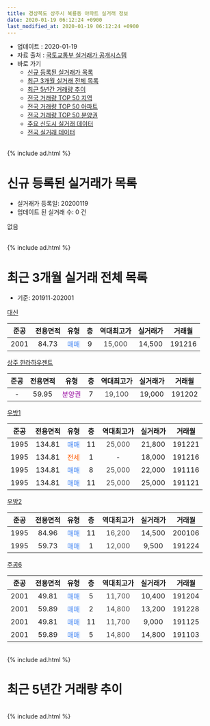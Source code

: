 ```yaml
---
title: 경상북도 상주시 복룡동 아파트 실거래 정보
date: 2020-01-19 06:12:24 +0900
last_modified_at: 2020-01-19 06:12:24 +0900
---
```


* 업데이트 : 2020-01-19
* 자료 출처 : [국토교통부 실거래가 공개시스템](http://rt.molit.go.kr)
* 바로 가기
    * [신규 등록된 실거래가 목록](#신규-등록된-실거래가-목록)
    * [최근 3개월 실거래 전체 목록](#최근-3개월-실거래-전체-목록)
    * [최근 5년간 거래량 추이](#최근-5년간-거래량-추이)
    * [전국 거래량 TOP 50 지역](https://apt-info.github.io/apt-trade-info/최근-3개월-전국에서-가장-거래가-많이-발생한-지역)
    * [전국 거래량 TOP 50 아파트](https://apt-info.github.io/apt-trade-info/최근-3개월-전국에서-가장-거래가-많이-발생한-아파트)
    * [전국 거래량 TOP 50 분양권](https://apt-info.github.io/apt-trade-info/최근-3개월-전국에서-가장-거래가-많이-발생한-분양권)
    * [주요 신도시 실거래 데이터](https://apt-info.github.io/apt-trade-info/주요-신도시)
    * [전국 실거래 데이터](https://apt-info.github.io/apt-trade-info/전국)
<br>
{% include ad.html %}
<br>

# 신규 등록된 실거래가 목록
* 실거래가 등록일: 20200119
* 업데이트 된 실거래 수: 0 건

없음

<br>
{% include ad.html %}
<br>

# 최근 3개월 실거래 전체 목록
* 기준: 201911-202001


[대신](https://search.naver.com/search.naver?query=%EA%B2%BD%EC%83%81%EB%B6%81%EB%8F%84+%EC%83%81%EC%A3%BC%EC%8B%9C+%EB%B3%B5%EB%A3%A1%EB%8F%99+%EB%8C%80%EC%8B%A0)

|준공|전용면적|유형|층|역대최고가|실거래가|거래월|
|:---:|:---:|:---:|:---:|:---:|:---:|:---:|
|2001|84.73|<span style="color:#4285f3">매매</span>|9|<span style="color:#444444">15,000</span>|14,500|191216|

[상주 한라하우젠트](https://search.naver.com/search.naver?query=%EA%B2%BD%EC%83%81%EB%B6%81%EB%8F%84+%EC%83%81%EC%A3%BC%EC%8B%9C+%EB%B3%B5%EB%A3%A1%EB%8F%99+%EC%83%81%EC%A3%BC+%ED%95%9C%EB%9D%BC%ED%95%98%EC%9A%B0%EC%A0%A0%ED%8A%B8)

|준공|전용면적|유형|층|역대최고가|실거래가|거래월|
|:---:|:---:|:---:|:---:|:---:|:---:|:---:|
|-|59.95|<span style="color:#9C11A5">분양권</span>|7|<span style="color:#444444">19,100</span>|19,000|191202|

[우방1](https://search.naver.com/search.naver?query=%EA%B2%BD%EC%83%81%EB%B6%81%EB%8F%84+%EC%83%81%EC%A3%BC%EC%8B%9C+%EB%B3%B5%EB%A3%A1%EB%8F%99+%EC%9A%B0%EB%B0%A91)

|준공|전용면적|유형|층|역대최고가|실거래가|거래월|
|:---:|:---:|:---:|:---:|:---:|:---:|:---:|
|1995|134.81|<span style="color:#4285f3">매매</span>|11|<span style="color:#444444">25,000</span>|21,800|191221|
|1995|134.81|<span style="color:#ff5a00">전세</span>|1|<span style="color:#444444">-</span>|18,000|191216|
|1995|134.81|<span style="color:#4285f3">매매</span>|8|<span style="color:#444444">25,000</span>|22,000|191116|
|1995|134.81|<span style="color:#4285f3">매매</span>|11|<span style="color:#444444">25,000</span>|25,000|191121|

[우방2](https://search.naver.com/search.naver?query=%EA%B2%BD%EC%83%81%EB%B6%81%EB%8F%84+%EC%83%81%EC%A3%BC%EC%8B%9C+%EB%B3%B5%EB%A3%A1%EB%8F%99+%EC%9A%B0%EB%B0%A92)

|준공|전용면적|유형|층|역대최고가|실거래가|거래월|
|:---:|:---:|:---:|:---:|:---:|:---:|:---:|
|1995|84.96|<span style="color:#4285f3">매매</span>|11|<span style="color:#444444">16,200</span>|14,500|200106|
|1995|59.73|<span style="color:#4285f3">매매</span>|1|<span style="color:#444444">12,000</span>|9,500|191224|

[주공6](https://search.naver.com/search.naver?query=%EA%B2%BD%EC%83%81%EB%B6%81%EB%8F%84+%EC%83%81%EC%A3%BC%EC%8B%9C+%EB%B3%B5%EB%A3%A1%EB%8F%99+%EC%A3%BC%EA%B3%B56)

|준공|전용면적|유형|층|역대최고가|실거래가|거래월|
|:---:|:---:|:---:|:---:|:---:|:---:|:---:|
|2001|49.81|<span style="color:#4285f3">매매</span>|5|<span style="color:#444444">11,700</span>|10,400|191204|
|2001|59.89|<span style="color:#4285f3">매매</span>|2|<span style="color:#444444">14,800</span>|13,200|191228|
|2001|49.81|<span style="color:#4285f3">매매</span>|11|<span style="color:#444444">11,700</span>|9,000|191125|
|2001|59.89|<span style="color:#4285f3">매매</span>|5|<span style="color:#444444">14,800</span>|14,800|191103|


<br>
{% include ad.html %}
<br>

# 최근 5년간 거래량 추이


<div style="width:100%;">
    <canvas id="deal_progress" height="200"></canvas>
</div>

<script>
new Chart(document.getElementById("deal_progress"), {
    type: 'line',
    data: {
        labels: ['201501','201502','201503','201504','201505','201506','201507','201508','201509','201510','201511','201512','201601','201602','201603','201604','201605','201606','201607','201608','201609','201610','201611','201612','201701','201702','201703','201704','201705','201706','201707','201708','201709','201710','201711','201712','201801','201802','201803','201804','201805','201806','201807','201808','201809','201810','201811','201812','201901','201902','201903','201904','201905','201906','201907','201908','201909','201910','201911','201912','202001'],
        datasets: [{
            label: '매매',
            pointRadius: 1,
            data: [7, 1, 7, 5, 4, 0, 2, 8, 22, 18, 9, 5, 5, 7, 4, 11, 2, 4, 4, 0, 3, 4, 2, 3, 2, 7, 6, 6, 8, 13, 2, 8, 8, 3, 4, 5, 6, 4, 20, 20, 15, 6, 5, 6, 2, 3, 4, 5, 4, 5, 8, 5, 4, 6, 5, 4, 7, 2, 4, 6, 1],
            borderColor: "rgba(255, 201, 14, 1)",
            backgroundColor: "rgba(255, 201, 14, 0.5)",
            fill: false,
            lineTension: 0
        },{
            label: '전월세',
            pointRadius: 1,
            data: [0, 1, 2, 1, 1, 0, 1, 2, 3, 2, 1, 4, 1, 3, 2, 0, 0, 2, 0, 1, 0, 1, 0, 0, 0, 0, 2, 0, 0, 1, 1, 1, 1, 1, 1, 0, 1, 2, 0, 0, 1, 2, 0, 0, 1, 1, 1, 1, 3, 1, 3, 2, 0, 0, 2, 1, 0, 3, 0, 1, 0],
            borderColor: "rgba(0, 141, 185, 1)",
            backgroundColor: "rgba(0, 141, 185, 0.5)",
            fill: false,
            lineTension: 0
        }
        ]
    },
    options: {
        responsive: true,
        title: {
            display: false
        },
        tooltips: {
            mode: 'index',
            intersect: false
        },
        hover: {
            mode: 'nearest',
            intersect: true
        },
        scales: {
            xAxes: [{
                display: true,
                scaleLabel: {
                    display: true,
                    labelString: '년/월'
                }
            }],
            yAxes: [{
                display: true,
                ticks: {
                    suggestedMin: 0,
                },
                scaleLabel: {
                    display: true,
                    labelString: '실거래 수'
                }
            }]
        }
    }
});

</script>


<br>
{% include ad.html %}
<br>

